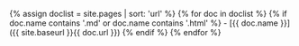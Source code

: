 {% assign doclist = site.pages | sort: 'url'  %}
    {% for doc in doclist %}
        {% if doc.name contains '.md' or doc.name contains '.html' %}
                - [{{ doc.name }}]({{ site.baseurl }}{{ doc.url }})
        {% endif %}
{% endfor %}
